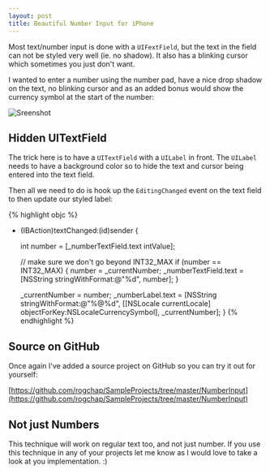 ```yaml
---
layout: post
title: Beautiful Number Input for iPhone
---
```


Most text/number input is done with a `UIFextField`, but the text in the field can not be styled very well (ie. no shadow). It also has a blinking cursor which sometimes you just don't want.

I wanted to enter a number using the number pad, have a nice drop shadow on the text, no blinking cursor and as an added bonus would show the currency symbol at the start of the number:

![Sreenshot](https://github.com/rogchap/SampleProjects/raw/master/NumberInput/Screenshot.png)

## Hidden UITextField

The trick here is to have a `UITextField` with a `UILabel` in front. The `UILabel` needs to have a background color so to hide the text and cursor being entered into the text field.

Then all we need to do is hook up the `EditingChanged` event on the text field to then update our styled label:

{% highlight objc %}
- (IBAction)textChanged:(id)sender {

	int number = [_numberTextField.text intValue];

	// make sure we don't go beyond INT32_MAX
	if (number == INT32_MAX) {
		number = _currentNumber;
 		_numberTextField.text = [NSString stringWithFormat:@"%d", number];
	}

	_currentNumber = number;
	_numberLabel.text = [NSString stringWithFormat:@"%@%d", [[NSLocale currentLocale] objectForKey:NSLocaleCurrencySymbol], _currentNumber];
}
{% endhighlight %}

## Source on GitHub

Once again I've added a source project on GitHub so you can try it out for yourself:

[https://github.com/rogchap/SampleProjects/tree/master/NumberInput](https://github.com/rogchap/SampleProjects/tree/master/NumberInput)

## Not just Numbers

This technique will work on regular text too, and not just number. If you use this technique in any of your projects let me know as I would love to take a look at you implementation. :)

